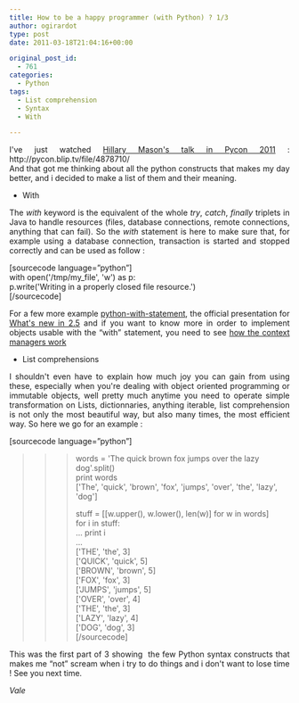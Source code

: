 ```yaml
---
title: How to be a happy programmer (with Python) ? 1/3
author: ogirardot
type: post
date: 2011-03-18T21:04:16+00:00

original_post_id:
  - 761
categories:
  - Python
tags:
  - List comprehension
  - Syntax
  - With

---
```

<p style="text-align:justify;">
  I've just watched <a title="Hillary Mason" href="http://pycon.blip.tv/file/4878710/" target="_blank">Hillary Mason's talk in Pycon 2011</a> : http://pycon.blip.tv/file/4878710/<br /> And that got me thinking about all the python constructs that makes my day better, and i decided to make a list of them and their meaning.
</p>
<!--more-->

<ul style="text-align:justify;">
  <li>
    With
  </li>
</ul>

<p style="text-align:justify;">
  The <em>with </em>keyword is the equivalent of the whole <em>try</em>, <em>catch</em>, <em>finally</em> triplets in Java to handle resources (files, database connections, remote connections, anything that can fail). So the <em>with </em>statement is here to make sure that, for example using a database connection, transaction is started and stopped correctly and can be used as follow :
</p>

[sourcecode language=&#8221;python&#8221;]  
with open('/tmp/my_file', 'w') as p:  
p.write('Writing in a properly closed file resource.')  
[/sourcecode]

<p style="text-align:justify;">
  For a few more example <a title="Python with statement" href="http://effbot.org/zone/python-with-statement.htm" target="_blank">python-with-statement</a>, the official presentation for <a title="Python with statement" href="http://docs.python.org/whatsnew/2.5.html#pep-343-the-with-statement" target="_blank">What's new in 2.5</a> and if you want to know more in order to implement objects usable with the &#8220;with&#8221; statement, you need to see <a title="Python Context Manager" href="http://docs.python.org/library/stdtypes.html#context-manager-types" target="_blank">how the context managers work</a>
</p>

<ul style="text-align:justify;">
  <li>
    List comprehensions
  </li>
</ul>

<p style="text-align:justify;">
  I shouldn't even have to explain how much joy you can gain from using these, especially when you're dealing with object oriented programming or immutable objects, well pretty much anytime you need to operate simple transformation on Lists, dictionnaries, anything iterable, list comprehension is not only the most beautiful way, but also many times, the most efficient way. So here we go for an example :
</p>

[sourcecode language=&#8221;python&#8221;]  
>>> words = 'The quick brown fox jumps over the lazy dog'.split()  
>>> print words  
['The', 'quick', 'brown', 'fox', 'jumps', 'over', 'the', 'lazy', 'dog']  
>>>  
>>> stuff = [[w.upper(), w.lower(), len(w)] for w in words]  
>>> for i in stuff:  
... print i  
...  
['THE', 'the', 3]  
['QUICK', 'quick', 5]  
['BROWN', 'brown', 5]  
['FOX', 'fox', 3]  
['JUMPS', 'jumps', 5]  
['OVER', 'over', 4]  
['THE', 'the', 3]  
['LAZY', 'lazy', 4]  
['DOG', 'dog', 3]  
[/sourcecode]

<p style="text-align:justify;">
  This was the first part of 3 showing  the few Python syntax constructs that makes me &#8220;not&#8221; scream when i try to do things and i don't want to lose time ! See you next time.
</p>

<p style="text-align:justify;">
  <em>Vale</em>
</p>
